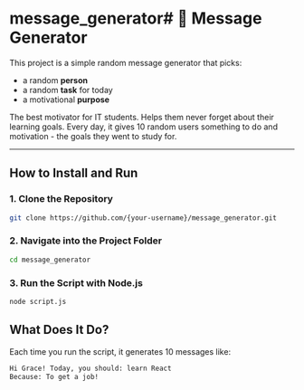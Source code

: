 # message_generator# 📨 Message Generator

This project is a simple random message generator that picks:

- a random **person**
- a random **task** for today
- a motivational **purpose**

The best motivator for IT students. Helps them never forget about their learning goals. Every day, it gives 10 random users something to do and motivation - the goals they went to study for.

---

## How to Install and Run

### 1. Clone the Repository

```bash
git clone https://github.com/{your-username}/message_generator.git

```

### 2. Navigate into the Project Folder

```bash
cd message_generator

```

### 3. Run the Script with Node.js

```bash
node script.js

```

## What Does It Do?

Each time you run the script, it generates 10 messages like:

```bash
Hi Grace! Today, you should: learn React
Because: To get a job!

```